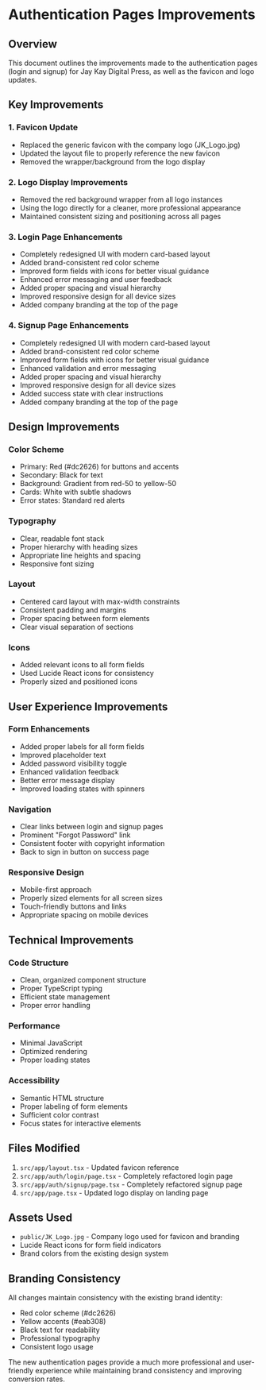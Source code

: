 # Authentication Pages Improvements

## Overview
This document outlines the improvements made to the authentication pages (login and signup) for Jay Kay Digital Press, as well as the favicon and logo updates.

## Key Improvements

### 1. Favicon Update
- Replaced the generic favicon with the company logo (JK_Logo.jpg)
- Updated the layout file to properly reference the new favicon
- Removed the wrapper/background from the logo display

### 2. Logo Display Improvements
- Removed the red background wrapper from all logo instances
- Using the logo directly for a cleaner, more professional appearance
- Maintained consistent sizing and positioning across all pages

### 3. Login Page Enhancements
- Completely redesigned UI with modern card-based layout
- Added brand-consistent red color scheme
- Improved form fields with icons for better visual guidance
- Enhanced error messaging and user feedback
- Added proper spacing and visual hierarchy
- Improved responsive design for all device sizes
- Added company branding at the top of the page

### 4. Signup Page Enhancements
- Completely redesigned UI with modern card-based layout
- Added brand-consistent red color scheme
- Improved form fields with icons for better visual guidance
- Enhanced validation and error messaging
- Added proper spacing and visual hierarchy
- Improved responsive design for all device sizes
- Added success state with clear instructions
- Added company branding at the top of the page

## Design Improvements

### Color Scheme
- Primary: Red (#dc2626) for buttons and accents
- Secondary: Black for text
- Background: Gradient from red-50 to yellow-50
- Cards: White with subtle shadows
- Error states: Standard red alerts

### Typography
- Clear, readable font stack
- Proper hierarchy with heading sizes
- Appropriate line heights and spacing
- Responsive font sizing

### Layout
- Centered card layout with max-width constraints
- Consistent padding and margins
- Proper spacing between form elements
- Clear visual separation of sections

### Icons
- Added relevant icons to all form fields
- Used Lucide React icons for consistency
- Properly sized and positioned icons

## User Experience Improvements

### Form Enhancements
- Added proper labels for all form fields
- Improved placeholder text
- Added password visibility toggle
- Enhanced validation feedback
- Better error message display
- Improved loading states with spinners

### Navigation
- Clear links between login and signup pages
- Prominent "Forgot Password" link
- Consistent footer with copyright information
- Back to sign in button on success page

### Responsive Design
- Mobile-first approach
- Properly sized elements for all screen sizes
- Touch-friendly buttons and links
- Appropriate spacing on mobile devices

## Technical Improvements

### Code Structure
- Clean, organized component structure
- Proper TypeScript typing
- Efficient state management
- Proper error handling

### Performance
- Minimal JavaScript
- Optimized rendering
- Proper loading states

### Accessibility
- Semantic HTML structure
- Proper labeling of form elements
- Sufficient color contrast
- Focus states for interactive elements

## Files Modified

1. `src/app/layout.tsx` - Updated favicon reference
2. `src/app/auth/login/page.tsx` - Completely refactored login page
3. `src/app/auth/signup/page.tsx` - Completely refactored signup page
4. `src/app/page.tsx` - Updated logo display on landing page

## Assets Used

- `public/JK_Logo.jpg` - Company logo used for favicon and branding
- Lucide React icons for form field indicators
- Brand colors from the existing design system

## Branding Consistency

All changes maintain consistency with the existing brand identity:
- Red color scheme (#dc2626)
- Yellow accents (#eab308)
- Black text for readability
- Professional typography
- Consistent logo usage

The new authentication pages provide a much more professional and user-friendly experience while maintaining brand consistency and improving conversion rates.